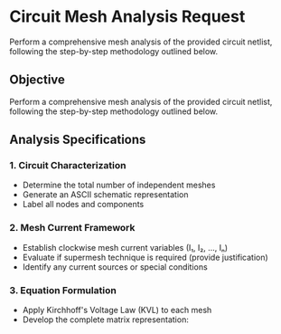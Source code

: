 # Circuit Mesh Analysis Request
Perform a comprehensive mesh analysis of the provided circuit netlist, following the step-by-step methodology outlined below.
## Objective
Perform a comprehensive mesh analysis of the provided circuit netlist, following the step-by-step methodology outlined below.

## Analysis Specifications

### 1. Circuit Characterization
- Determine the total number of independent meshes
- Generate an ASCII schematic representation
- Label all nodes and components

### 2. Mesh Current Framework
- Establish clockwise mesh current variables (I₁, I₂, ..., Iₙ)
- Evaluate if supermesh technique is required (provide justification)
- Identify any current sources or special conditions

### 3. Equation Formulation
- Apply Kirchhoff's Voltage Law (KVL) to each mesh
- Develop the complete matrix representation:
